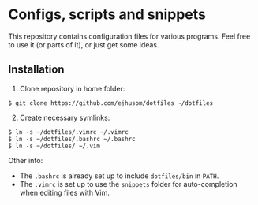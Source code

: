 # Configs, scripts and snippets

This repository contains configuration files for various programs. Feel free to use it (or parts of it), or just get some ideas.

## Installation

1. Clone repository in home folder:
```
$ git clone https://github.com/ejhusom/dotfiles ~/dotfiles
```
2. Create necessary symlinks:
```
$ ln -s ~/dotfiles/.vimrc ~/.vimrc
$ ln -s ~/dotfiles/.bashrc ~/.bashrc
$ ln -s ~/dotfiles/ ~/.vim
```

Other info:
- The `.bashrc` is already set up to include `dotfiles/bin` in `PATH`. 
- The `.vimrc` is set up to use the `snippets` folder for auto-completion when
  editing files with Vim.
